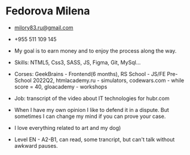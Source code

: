 # Fedorova Milena

- milory83.ru@gmail.com 

- +955 511 109 145

- My goal is to earn money and to enjoy the process along the way.

- Skills: NTML5, Css3, SASS, JS, Figma, Git, MySql...

- Corses: GeekBrains - Frontend(6 months), RS School - JS/FE Pre-School 2022Q2, htmlacademy.ru - simulators, codewars.com - while score = 40, gloacademy - workshops

- Job: transcript of the video about IT technologies for hubr.com

- When I have my own opinion I like to defend it in a dispute. But sometimes I can change my mind if you can prove your case.

- I love everything related to art and my dog) 

- Level EN - A2-B1, can read, some trancript, but can't talk without awkward pauses.
